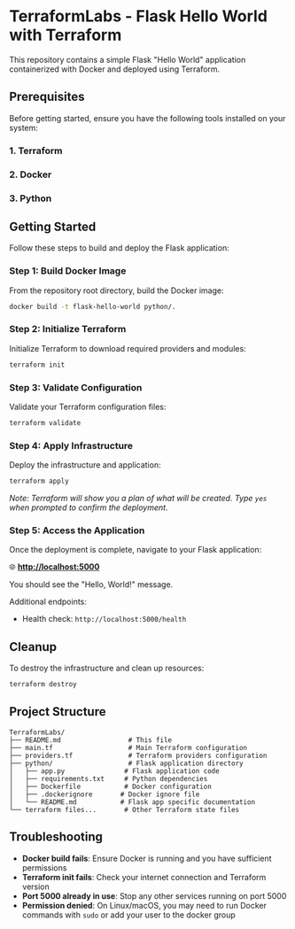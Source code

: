 # TerraformLabs - Flask Hello World with Terraform

This repository contains a simple Flask "Hello World" application containerized with Docker and deployed using Terraform.

## Prerequisites

Before getting started, ensure you have the following tools installed on your system:

### 1. Terraform

### 2. Docker

### 3. Python

## Getting Started

Follow these steps to build and deploy the Flask application:

### Step 1: Build Docker Image
From the repository root directory, build the Docker image:

```bash
docker build -t flask-hello-world python/.
```

### Step 2: Initialize Terraform
Initialize Terraform to download required providers and modules:

```bash
terraform init
```

### Step 3: Validate Configuration
Validate your Terraform configuration files:

```bash
terraform validate
```

### Step 4: Apply Infrastructure
Deploy the infrastructure and application:

```bash
terraform apply
```

*Note: Terraform will show you a plan of what will be created. Type `yes` when prompted to confirm the deployment.*

### Step 5: Access the Application
Once the deployment is complete, navigate to your Flask application:

🌐 **[http://localhost:5000](http://localhost:5000)**

You should see the "Hello, World!" message.

Additional endpoints:
- Health check: `http://localhost:5000/health`

## Cleanup

To destroy the infrastructure and clean up resources:

```bash
terraform destroy
```

## Project Structure

```
TerraformLabs/
├── README.md                 # This file
├── main.tf                   # Main Terraform configuration
├── providers.tf              # Terraform providers configuration
├── python/                   # Flask application directory
│   ├── app.py               # Flask application code
│   ├── requirements.txt     # Python dependencies
│   ├── Dockerfile           # Docker configuration
│   ├── .dockerignore       # Docker ignore file
│   └── README.md           # Flask app specific documentation
└── terraform files...       # Other Terraform state files
```

## Troubleshooting

- **Docker build fails**: Ensure Docker is running and you have sufficient permissions
- **Terraform init fails**: Check your internet connection and Terraform version
- **Port 5000 already in use**: Stop any other services running on port 5000
- **Permission denied**: On Linux/macOS, you may need to run Docker commands with `sudo` or add your user to the docker group